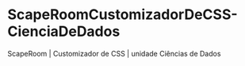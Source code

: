 # ScapeRoomCustomizadorDeCSS-CienciaDeDados
ScapeRoom | Customizador de CSS | unidade Ciências de Dados
